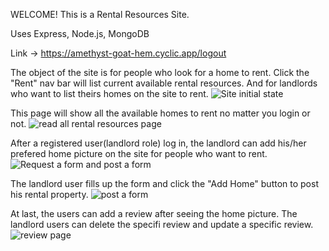 WELCOME! This is a Rental Resources Site. 

Uses Express, Node.js, MongoDB

Link -> https://amethyst-goat-hem.cyclic.app/logout

The object of the site is for people who look for a home to rent. Click the  "Rent" nav bar will list current available rental resources. And for landlords who want to list theirs homes on the site to rent. 
![Site initial state](https://i.imgur.com/dcJXS8w.png)

This page will show all the available homes to rent no matter you login or not. 
![read all rental resources page](https://i.imgur.com/Ggl65cv.png)

After a registered user(landlord role) log in, the landlord can add his/her prefered home picture on the site for people who want to rent. 
![Request a form and post a form](https://i.imgur.com/RZPKgLN.png)

The landlord user fills up the form and click the "Add Home" button to post his rental property. 
![post a form](https://i.imgur.com/gS9wqRF.png)

At last, the users can add a review after seeing the home picture. The landlord users can delete the specifi review and update a specific review. 
![review page](https://i.imgur.com/WrT0mO9.png)